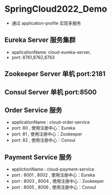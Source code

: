 # SpringCloud2022_Demo
* 通过 application-profile 实现多服务

## Eureka Server 服务集群
* applicationName: cloud-eureka-server, 
* port: 8761,8762,8763 

## Zookeeper Server 单机  port:2181 
## Consul Server    单机  port:8500 

## Order Service 服务
* applicationName : cloud-order-service
* port: 80 , 使用注册中心：Eureka
* port: 81 , 使用注册中心：Zookeeper
* port: 82 , 使用注册中心：Consul

## Payment Service 服务 
* applictionName : cloud-payment-service
* port : 8001 , 8002 , 使用注册中心：Eureka
* port : 8003 , 8004 , 使用注册中心：Zookeeper
* port : 8005 , 8006 , 使用注册中心：Consul



